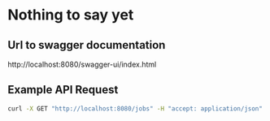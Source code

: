 # Nothing to say yet

## Url to swagger documentation
http://localhost:8080/swagger-ui/index.html

## Example API Request

```bash
curl -X GET "http://localhost:8080/jobs" -H "accept: application/json"
```
